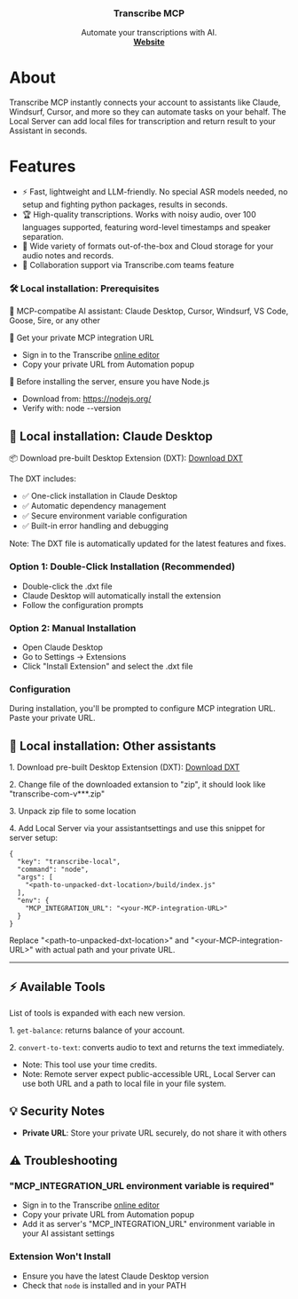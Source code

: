 <h3 align="center">Transcribe MCP</h3>

<p align="center">
  Automate your transcriptions with AI.
  <br />
  <a href="https://transcribe.com"><strong>Website</strong></a> 
</p>

# About

Transcribe MCP instantly connects your account to assistants like Claude, Windsurf, Cursor, and more so they can automate tasks on your behalf. The Local Server can add local files for transcription and return result to your Assistant in seconds.

# Features
- ⚡ Fast, lightweight and LLM-friendly. No special ASR models needed, no setup and fighting python packages, results in seconds.
- 🏆 High-quality transcriptions. Works with noisy audio, over 100 languages supported, featuring word-level timestamps and speaker separation.
- 🔋 Wide variety of formats out-of-the-box and Cloud storage for your audio notes and records.
- 👥 Collaboration support via Transcribe.com teams feature

### 🛠️ Local installation: Prerequisites

🔹 MCP-compatibe AI assistant: Claude Desktop, Cursor, Windsurf, VS Code, Goose, 5ire, or any other

🔹 Get your private MCP integration URL
- Sign in to the Transcribe [online editor](https://transcribe.com/pseudo/app)
- Copy your private URL from Automation popup

🔹 Before installing the server, ensure you have Node.js
- Download from: https://nodejs.org/
- Verify with: node --version

## 🚀 Local installation: Claude Desktop

📦 Download pre-built Desktop Extension (DXT): [Download DXT](https://transcribe.com/mcp-integration#jumpto=mcp_download_dxt)

The DXT includes:

- ✅ One-click installation in Claude Desktop
- ✅ Automatic dependency management
- ✅ Secure environment variable configuration
- ✅ Built-in error handling and debugging

Note: The DXT file is automatically updated for the latest features and fixes.

### Option 1: Double-Click Installation (Recommended)
- Double-click the .dxt file
- Claude Desktop will automatically install the extension
- Follow the configuration prompts

### Option 2: Manual Installation
- Open Claude Desktop
- Go to Settings → Extensions
- Click "Install Extension" and select the .dxt file

### Configuration
During installation, you'll be prompted to configure MCP integration URL. Paste your private URL.

## 🚀 Local installation: Other assistants

1\. Download pre-built Desktop Extension (DXT): [Download DXT](https://transcribe.com/mcp-integration#jumpto=mcp_download_dxt)

2\. Change file of the downloaded extansion to "zip", it should look like "transcribe-com-v***.zip"

3\. Unpack zip file to some location

4\. Add Local Server via your assistantsettings and use this snippet for server setup:

```
{
  "key": "transcribe-local",
  "command": "node",
  "args": [
    "<path-to-unpacked-dxt-location>/build/index.js"
  ],
  "env": {
    "MCP_INTEGRATION_URL": "<your-MCP-integration-URL>"
  }
}
```

Replace "\<path-to-unpacked-dxt-location\>" and "\<your-MCP-integration-URL\>" with actual path and your private URL.

---

## ⚡ Available Tools

List of tools is expanded with each new version.

1\. `get-balance`: returns balance of your account.

2\. `convert-to-text`: converts audio to text and returns the text immediately.
- Note: This tool use your time credits.
- Note: Remote server expect public-accessible URL, Local Server can use both URL and a path to local file in your file system.

## 💡 Security Notes

- **Private URL**: Store your private URL securely, do not share it with others

## ⚠️ Troubleshooting

### "MCP_INTEGRATION_URL environment variable is required"
- Sign in to the Transcribe [online editor](https://transcribe.com/pseudo/app)
- Copy your private URL from Automation popup
- Add it as server's "MCP_INTEGRATION_URL" environment variable in your AI assistant settings

### Extension Won't Install
- Ensure you have the latest Claude Desktop version
- Check that `node` is installed and in your PATH